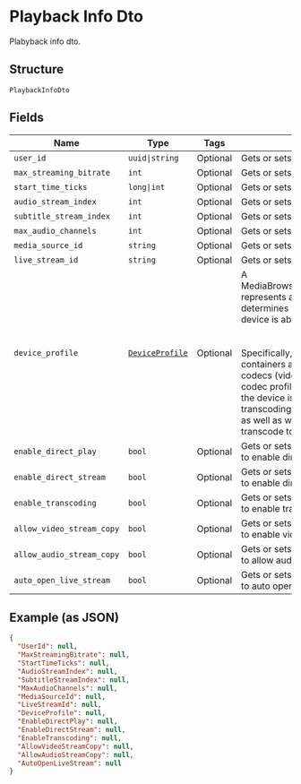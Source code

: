
# Playback Info Dto

Plabyback info dto.

## Structure

`PlaybackInfoDto`

## Fields

| Name | Type | Tags | Description |
|  --- | --- | --- | --- |
| `user_id` | `uuid\|string` | Optional | Gets or sets the playback userId. |
| `max_streaming_bitrate` | `int` | Optional | Gets or sets the max streaming bitrate. |
| `start_time_ticks` | `long\|int` | Optional | Gets or sets the start time in ticks. |
| `audio_stream_index` | `int` | Optional | Gets or sets the audio stream index. |
| `subtitle_stream_index` | `int` | Optional | Gets or sets the subtitle stream index. |
| `max_audio_channels` | `int` | Optional | Gets or sets the max audio channels. |
| `media_source_id` | `string` | Optional | Gets or sets the media source id. |
| `live_stream_id` | `string` | Optional | Gets or sets the live stream id. |
| `device_profile` | [`DeviceProfile`](../../doc/models/device-profile.md) | Optional | A MediaBrowser.Model.Dlna.DeviceProfile represents a set of metadata which determines which content a certain device is able to play.<br><br /><br>Specifically, it defines the supported <see cref="P:MediaBrowser.Model.Dlna.DeviceProfile.ContainerProfiles">containers</see> and<br><see cref="P:MediaBrowser.Model.Dlna.DeviceProfile.CodecProfiles">codecs</see> (video and/or audio, including codec profiles and levels)<br>the device is able to direct play (without transcoding or remuxing),<br>as well as which <see cref="P:MediaBrowser.Model.Dlna.DeviceProfile.TranscodingProfiles">containers/codecs to transcode to</see> in case it isn't. |
| `enable_direct_play` | `bool` | Optional | Gets or sets a value indicating whether to enable direct play. |
| `enable_direct_stream` | `bool` | Optional | Gets or sets a value indicating whether to enable direct stream. |
| `enable_transcoding` | `bool` | Optional | Gets or sets a value indicating whether to enable transcoding. |
| `allow_video_stream_copy` | `bool` | Optional | Gets or sets a value indicating whether to enable video stream copy. |
| `allow_audio_stream_copy` | `bool` | Optional | Gets or sets a value indicating whether to allow audio stream copy. |
| `auto_open_live_stream` | `bool` | Optional | Gets or sets a value indicating whether to auto open the live stream. |

## Example (as JSON)

```json
{
  "UserId": null,
  "MaxStreamingBitrate": null,
  "StartTimeTicks": null,
  "AudioStreamIndex": null,
  "SubtitleStreamIndex": null,
  "MaxAudioChannels": null,
  "MediaSourceId": null,
  "LiveStreamId": null,
  "DeviceProfile": null,
  "EnableDirectPlay": null,
  "EnableDirectStream": null,
  "EnableTranscoding": null,
  "AllowVideoStreamCopy": null,
  "AllowAudioStreamCopy": null,
  "AutoOpenLiveStream": null
}
```

